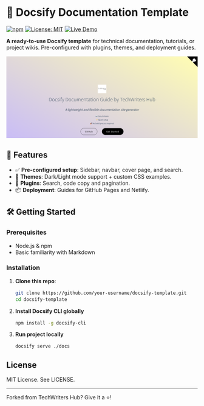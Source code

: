 # 📖 Docsify Documentation Template  

[![npm](https://img.shields.io/npm/v/docsify)](https://www.npmjs.com/package/docsify)
[![License: MIT](https://img.shields.io/badge/License-MIT-blue.svg)](LICENSE)
[![Live Demo](https://img.shields.io/badge/Demo-Live%20Site-green)](https://docsify-template.netlify.app/#/)

**A ready-to-use Docsify template** for technical documentation, tutorials, or project wikis. Pre-configured with plugins, themes, and deployment guides.  

![Docsify Template Preview](docs/img/Cover-page.png) 

## 🚀 Features  
- ✅ **Pre-configured setup**: Sidebar, navbar, cover page, and search.  
- 🎨 **Themes**: Dark/Light mode support + custom CSS examples.  
- 🔌 **Plugins**: Search, code copy and pagination. 
- 📦 **Deployment**: Guides for GitHub Pages and Netlify.  

## 🛠️ Getting Started  

### Prerequisites  
- Node.js & npm  
- Basic familiarity with Markdown  

### Installation  
1. **Clone this repo**:  
   ```bash
   git clone https://github.com/your-username/docsify-template.git
   cd docsify-template
   ```

2. **Install Docsify CLI globally**

    ```bash
    npm install -g docsify-cli
    ```


3. **Run project locally**

    ```
    docsify serve ./docs   
    ```


## License

MIT License. See LICENSE.

---
Forked from TechWriters Hub? Give it a ⭐!